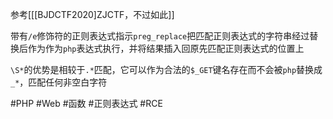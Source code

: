参考[[[BJDCTF2020]ZJCTF，不过如此]]

带有`/e`修饰符的正则表达式指示`preg_replace`把匹配正则表达式的字符串经过替换后作为作为`php`表达式执行，并将结果插入回原先匹配正则表达式的位置上

`\S*`的优势是相较于`.*`匹配，它可以作为合法的`$_GET`键名存在而不会被`php`替换成`_*`，匹配任何非空白字符

#PHP #Web #函数 #正则表达式 #RCE 
